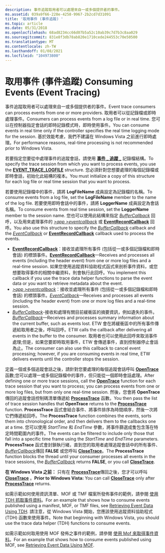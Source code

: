 ```yaml
---
description: 事件追蹤取用者可以處理來自一或多個提供者的事件。
ms.assetid: 039a9f66-228e-4258-9967-2b2cd7d31091
title: '取用事件 (事件追蹤) '
ms.topic: article
ms.date: 05/31/2018
ms.openlocfilehash: 68ad8234cc66d07b5a52c10ab39c7d7b3c8aa029
ms.sourcegitcommit: 831e8f3db78ab820e1710cede244553c70e50500
ms.translationtype: MT
ms.contentlocale: zh-TW
ms.lasthandoff: 01/08/2021
ms.locfileid: "104973800"
---
```

# <a name="consuming-events-event-tracing"></a><span data-ttu-id="91075-103">取用事件 (事件追蹤) </span><span class="sxs-lookup"><span data-stu-id="91075-103">Consuming Events (Event Tracing)</span></span>

<span data-ttu-id="91075-104">事件追蹤取用者可以處理來自一或多個提供者的事件。</span><span class="sxs-lookup"><span data-stu-id="91075-104">Event trace consumers can process events from one or more providers.</span></span> <span data-ttu-id="91075-105">取用者可以從記錄檔或即時處理事件。</span><span class="sxs-lookup"><span data-stu-id="91075-105">Consumers can process events from a log file or in real time.</span></span> <span data-ttu-id="91075-106">您可以在控制器指定會話的即時記錄模式時，即時使用事件。</span><span class="sxs-lookup"><span data-stu-id="91075-106">You can consume events in real time only if the controller specifies the real time logging mode for the session.</span></span> <span data-ttu-id="91075-107">基於效能考慮，我們不建議在 Windows Vista 之前進行即時處理。</span><span class="sxs-lookup"><span data-stu-id="91075-107">For performance reasons, real-time processing is not recommended prior to Windows Vista.</span></span>

<span data-ttu-id="91075-108">若要指定您要從中處理事件的追蹤會話，請使用 [**事件 \_ 追蹤 \_**](/windows/win32/api/evntrace/ns-evntrace-event_trace_logfilea) 記錄檔結構。</span><span class="sxs-lookup"><span data-stu-id="91075-108">To specify the trace session from which you want to process events, you use the [**EVENT\_TRACE\_LOGFILE**](/windows/win32/api/evntrace/ns-evntrace-event_trace_logfilea) structure.</span></span> <span data-ttu-id="91075-109">您必須針對您想要處理的每個記錄檔或即時會話，初始化此結構的複本。</span><span class="sxs-lookup"><span data-stu-id="91075-109">You must initialize a copy of this structure for each log file or real time session that you want to process.</span></span>

<span data-ttu-id="91075-110">若要使用記錄檔中的事件，請將 **LogFileName** 成員設定為記錄檔的名稱。</span><span class="sxs-lookup"><span data-stu-id="91075-110">To consume events from a log file, set the **LogFileName** member to the name of the log file.</span></span> <span data-ttu-id="91075-111">若要使用即時會話中的事件，請將 **LoggerName** 成員設定為會話名稱。</span><span class="sxs-lookup"><span data-stu-id="91075-111">To consume events from real time session, set the **LoggerName** member to the session name.</span></span> <span data-ttu-id="91075-112">您也可以使用此結構來指定 [*BufferCallback*](/windows/win32/api/evntrace/nc-evntrace-pevent_trace_buffer_callbacka) 回呼，以及用來處理事件的 [*>app >eventcallback*](/windows/win32/api/evntrace/nc-evntrace-pevent_callback) 或 [**EventRecordCallback**](/windows/win32/api/evntrace/nc-evntrace-pevent_record_callback) 回呼。</span><span class="sxs-lookup"><span data-stu-id="91075-112">You also use this structure to specify the [*BufferCallback*](/windows/win32/api/evntrace/nc-evntrace-pevent_trace_buffer_callbacka) callback and the [*EventCallback*](/windows/win32/api/evntrace/nc-evntrace-pevent_callback) or [**EventRecordCallback**](/windows/win32/api/evntrace/nc-evntrace-pevent_record_callback) callback used to process the events.</span></span>

-   <span data-ttu-id="91075-113">[**EventRecordCallback**](/windows/win32/api/evntrace/nc-evntrace-pevent_record_callback)：接收並處理所有事件 (包括從一或多個記錄檔和即時會話) 的標頭事件。</span><span class="sxs-lookup"><span data-stu-id="91075-113">[**EventRecordCallback**](/windows/win32/api/evntrace/nc-evntrace-pevent_record_callback)—Receives and processes all events (including the header event) from one or more log files and a real-time session.</span></span> <span data-ttu-id="91075-114">如果您使用追蹤資料協助程式函式來剖析事件資料，或您想要取得事件的相關中繼資料，則會執行此回呼。</span><span class="sxs-lookup"><span data-stu-id="91075-114">You implement this callback if you use the trace data helper functions to parse the event data or you want to retrieve metadata about the event.</span></span>
-   <span data-ttu-id="91075-115">[*>app >eventcallback*](/windows/win32/api/evntrace/nc-evntrace-pevent_callback)：接收並處理所有事件 (包括從一或多個記錄檔和即時會話) 的標頭事件。</span><span class="sxs-lookup"><span data-stu-id="91075-115">[*EventCallback*](/windows/win32/api/evntrace/nc-evntrace-pevent_callback)—Receives and processes all events (including the header event) from one or more log files and a real-time session.</span></span>
-   <span data-ttu-id="91075-116">[*BufferCallback*](/windows/win32/api/evntrace/nc-evntrace-pevent_trace_buffer_callbacka)-接收和處理有關目前緩衝區的摘要資訊，例如遺失的事件。</span><span class="sxs-lookup"><span data-stu-id="91075-116">[*BufferCallback*](/windows/win32/api/evntrace/nc-evntrace-pevent_trace_buffer_callbacka)—Receives and processes summary information about the current buffer, such as events lost.</span></span> <span data-ttu-id="91075-117">ETW 會在將緩衝區中的所有事件傳遞給取用者之後，呼叫回呼。</span><span class="sxs-lookup"><span data-stu-id="91075-117">ETW calls the callback after delivering all events in the buffer to the consumer.</span></span> <span data-ttu-id="91075-118">取用者也可以使用此回呼來取消事件處理;但是，如果您要即時取用事件，ETW 會傳遞事件，直到控制器停止會話為止。</span><span class="sxs-lookup"><span data-stu-id="91075-118">The consumer can also use this callback to cancel event processing; however, if you are consuming events in real time, ETW delivers events until the controller stops the session.</span></span>

<span data-ttu-id="91075-119">定義一個或多個追蹤會話之後，請針對您要處理的每個追蹤會話呼叫 [**OpenTrace**](/windows/win32/api/evntrace/nf-evntrace-opentracea) 函數;您可以處理一或多個記錄檔中的事件，但只能從一個即時會話處理。</span><span class="sxs-lookup"><span data-stu-id="91075-119">After defining one or more trace sessions, call the [**OpenTrace**](/windows/win32/api/evntrace/nf-evntrace-opentracea) function for each trace session that you want to process; you can process events from one or more log files, but from only one real-time session.</span></span> <span data-ttu-id="91075-120">然後，您會將 **OpenTrace** 傳回的追蹤會話控制碼清單傳遞給 [**ProcessTrace**](/windows/win32/api/evntrace/nf-evntrace-processtrace) 函數。</span><span class="sxs-lookup"><span data-stu-id="91075-120">You then pass the list of trace session handles that **OpenTrace** returns to the [**ProcessTrace**](/windows/win32/api/evntrace/nf-evntrace-processtrace) function.</span></span> <span data-ttu-id="91075-121">**ProcessTrace** 函式會結合事件、將事件排序為時間順序，然後一次將它們傳遞給回呼。</span><span class="sxs-lookup"><span data-stu-id="91075-121">The **ProcessTrace** function combines the events, sorts them into chronological order, and then delivers them to the callbacks one at a time.</span></span> <span data-ttu-id="91075-122">您可以使用 *StartTime* 和 *EndTime* 參數，將事件篩選成隻包含落在特定時間範圍內的事件。</span><span class="sxs-lookup"><span data-stu-id="91075-122">The events can be filtered to include only those that fall into a specific time frame using the *StartTime* and *EndTime* parameters.</span></span> <span data-ttu-id="91075-123">**ProcessTrace** 函式會封鎖執行緒，直到您的取用者處理追蹤會話中的所有事件、 [*BufferCallback*](/windows/win32/api/evntrace/nc-evntrace-pevent_trace_buffer_callbacka)傳回 **FALSE** 或您呼叫 [**CloseTrace**](/windows/win32/api/evntrace/nf-evntrace-closetrace)。</span><span class="sxs-lookup"><span data-stu-id="91075-123">The **ProcessTrace** function blocks the thread until your consumer processes all events in the trace sessions, the [*BufferCallback*](/windows/win32/api/evntrace/nc-evntrace-pevent_trace_buffer_callbacka) returns **FALSE**, or you call [**CloseTrace**](/windows/win32/api/evntrace/nf-evntrace-closetrace).</span></span>

<span data-ttu-id="91075-124">**在 Windows Vista 之前：** 只有在 [**ProcessTrace**](/windows/win32/api/evntrace/nf-evntrace-processtrace)傳回之後，您才可以呼叫 [**CloseTrace**](/windows/win32/api/evntrace/nf-evntrace-closetrace) 。</span><span class="sxs-lookup"><span data-stu-id="91075-124">**Prior to Windows Vista:** You can call [**CloseTrace**](/windows/win32/api/evntrace/nf-evntrace-closetrace) only after [**ProcessTrace**](/windows/win32/api/evntrace/nf-evntrace-processtrace) returns.</span></span>

<span data-ttu-id="91075-125">如需示範如何使用資訊清單、MOF 或 TMF 檔案所發佈事件的範例，請參閱 [使用 TDH 抓取事件資料](retrieving-event-data-using-tdh.md)。</span><span class="sxs-lookup"><span data-stu-id="91075-125">For an example that shows how to consume events published using a manifest, MOF, or TMF files, see [Retrieving Event Data Using TDH](retrieving-event-data-using-tdh.md).</span></span> <span data-ttu-id="91075-126">請注意，從 Windows Vista 開始，您應該使用追蹤資料協助程式 (TDH) 函數來使用事件。</span><span class="sxs-lookup"><span data-stu-id="91075-126">Note that beginning with Windows Vista, you should use the trace data helper (TDH) functions to consume events.</span></span>

<span data-ttu-id="91075-127">如需示範如何取用使用 MOF 發佈之事件的範例，請參閱 [使用 Mof 來取得事件資料](retrieving-event-data-using-mof.md)。</span><span class="sxs-lookup"><span data-stu-id="91075-127">For an example that shows how to consume events published using MOF, see [Retrieving Event Data Using MOF](retrieving-event-data-using-mof.md).</span></span>

 

 
